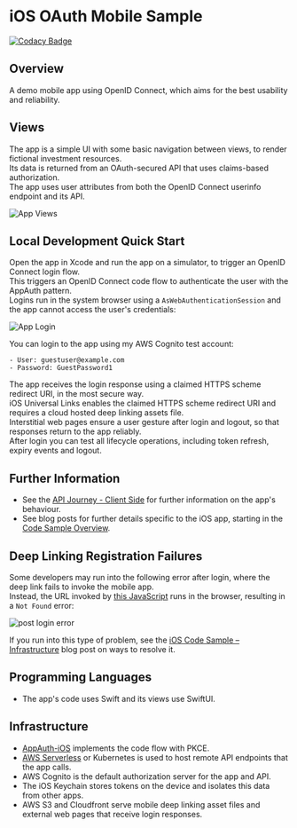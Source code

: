 # iOS OAuth Mobile Sample

[![Codacy Badge](https://api.codacy.com/project/badge/Grade/1cb3653653ea4a82925fe44dd0d14f7a)](https://app.codacy.com/gh/gary-archer/oauth.mobilesample.ios?utm_source=github.com&utm_medium=referral&utm_content=gary-archer/oauth.mobilesample.ios&utm_campaign=Badge_Grade)

## Overview

A demo mobile app using OpenID Connect, which aims for the best usability and reliability.

## Views

The app is a simple UI with some basic navigation between views, to render fictional investment resources.\
Its data is returned from an OAuth-secured API that uses claims-based authorization.\
The app uses user attributes from both the OpenID Connect userinfo endpoint and its API. 

![App Views](doc/views.png)

## Local Development Quick Start

Open the app in Xcode and run the app on a simulator, to trigger an OpenID Connect login flow.\
This triggers an OpenID Connect code flow to authenticate the user with the AppAuth pattern.\
Logins run in the system browser using a `AsWebAuthenticationSession` and the app cannot access the user's credentials:

![App Login](doc/login.png)

You can login to the app using my AWS Cognito test account:

```text
- User: guestuser@example.com
- Password: GuestPassword1
```

The app receives the login response using a claimed HTTPS scheme redirect URI, in the most secure way.\
iOS Universal Links enables the claimed HTTPS scheme redirect URI and requires a cloud hosted deep linking assets file.\
Interstitial web pages ensure a user gesture after login and logout, so that responses return to the app reliably.\
After login you can test all lifecycle operations, including token refresh, expiry events and logout.

## Further Information

* See the [API Journey - Client Side](https://github.com/gary-archer/oauth.blog/tree/master/public/posts/api-journey-client-side.mdx) for further information on the app's behaviour.
* See blog posts for further details specific to the iOS app, starting in the [Code Sample Overview](https://github.com/gary-archer/oauth.blog/tree/master/public/posts/ios-code-sample-overview.mdx).

## Deep Linking Registration Failures

Some developers may run into the following error after login, where the deep link fails to invoke the mobile app.\
Instead, the URL invoked by [this JavaScript](Web/postlogin.html) runs in the browser, resulting in a `Not Found` error:

![post login error](doc/post-login-error.png)

If you run into this type of problem, see the [iOS Code Sample – Infrastructure](https://github.com/gary-archer/oauth.blog/tree/master/public/posts/ios-code-sample-infrastructure.mdx) blog post on ways to resolve it.

## Programming Languages

* The app's code uses Swift and its views use SwiftUI.

## Infrastructure

* [AppAuth-iOS](https://github.com/openid/AppAuth-iOS) implements the code flow with PKCE.
* [AWS Serverless](https://github.com/gary-archer/oauth.apisample.serverless) or Kubernetes is used to host remote API endpoints that the app calls.
* AWS Cognito is the default authorization server for the app and API.
* The iOS Keychain stores tokens on the device and isolates this data from other apps.
* AWS S3 and Cloudfront serve mobile deep linking asset files and external web pages that receive login responses.
